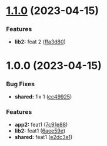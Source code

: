 # [1.1.0](https://github.com/mvrana-cen81948/nx-release-please/compare/app2@1.0.0...app2@1.1.0) (2023-04-15)


### Features

* **lib2:** feat 2 ([ffa3d80](https://github.com/mvrana-cen81948/nx-release-please/commit/ffa3d8092f0a80fc5216848f11edf3190c659887))

# 1.0.0 (2023-04-15)


### Bug Fixes

* **shared:** fix 1 ([cc49925](https://github.com/mvrana-cen81948/nx-release-please/commit/cc49925f76c0edb3fb8fbdfb70219a4cf0eab25f))


### Features

* **app2:** feat1 ([7c91e88](https://github.com/mvrana-cen81948/nx-release-please/commit/7c91e885911bcfd84002d9193d3339c8df154ed5))
* **lib2:** feat1 ([6aee59e](https://github.com/mvrana-cen81948/nx-release-please/commit/6aee59e3d59ea18c2c72957e055d76c028ea2265))
* **shared:** feat1 ([e2dc3e1](https://github.com/mvrana-cen81948/nx-release-please/commit/e2dc3e1de9a1aed47174aba068eb8ef1e3cc1cd5))
